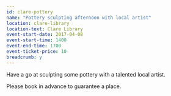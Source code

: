 ```yaml
---
id: clare-pottery
name: "Pottery sculpting afternoon with local artist"
location: clare-library
location-text: Clare Library
event-start-date: 2017-04-08
event-start-time: 1400
event-end-time: 1700
event-ticket-price: 10
breadcrumb: y
---
```


Have a go at sculpting some pottery with a talented local artist.

Please book in advance to guarantee a place.
